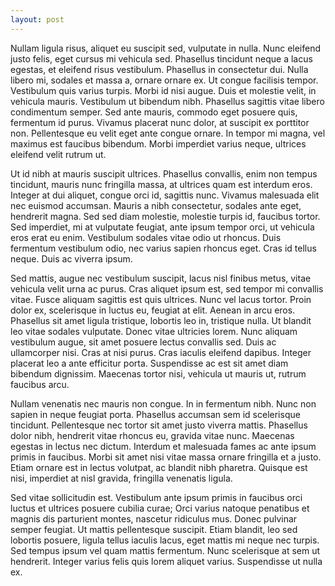 ```yaml
---
layout: post 
---
```


Nullam ligula risus, aliquet eu suscipit sed, vulputate in nulla. Nunc eleifend justo felis, eget cursus mi vehicula sed. Phasellus tincidunt neque a lacus egestas, et eleifend risus vestibulum. Phasellus in consectetur dui. Nulla libero mi, sodales et massa a, ornare ornare ex. Ut congue facilisis tempor. Vestibulum quis varius turpis. Morbi id nisi augue. Duis et molestie velit, in vehicula mauris. Vestibulum ut bibendum nibh. Phasellus sagittis vitae libero condimentum semper. Sed ante mauris, commodo eget posuere quis, fermentum id purus. Vivamus placerat nunc dolor, at suscipit ex porttitor non. Pellentesque eu velit eget ante congue ornare. In tempor mi magna, vel maximus est faucibus bibendum. Morbi imperdiet varius neque, ultrices eleifend velit rutrum ut.

Ut id nibh at mauris suscipit ultrices. Phasellus convallis, enim non tempus tincidunt, mauris nunc fringilla massa, at ultrices quam est interdum eros. Integer at dui aliquet, congue orci id, sagittis nunc. Vivamus malesuada elit nec euismod accumsan. Mauris a nibh consectetur, sodales ante eget, hendrerit magna. Sed sed diam molestie, molestie turpis id, faucibus tortor. Sed imperdiet, mi at vulputate feugiat, ante ipsum tempor orci, ut vehicula eros erat eu enim. Vestibulum sodales vitae odio ut rhoncus. Duis fermentum vestibulum odio, nec varius sapien rhoncus eget. Cras id tellus neque. Duis ac viverra ipsum.

Sed mattis, augue nec vestibulum suscipit, lacus nisl finibus metus, vitae vehicula velit urna ac purus. Cras aliquet ipsum est, sed tempor mi convallis vitae. Fusce aliquam sagittis est quis ultrices. Nunc vel lacus tortor. Proin dolor ex, scelerisque in luctus eu, feugiat at elit. Aenean in arcu eros. Phasellus sit amet ligula tristique, lobortis leo in, tristique nulla. Ut blandit leo vitae sodales vulputate. Donec vitae ultricies lorem. Nunc aliquam vestibulum augue, sit amet posuere lectus convallis sed. Duis ac ullamcorper nisi. Cras at nisi purus. Cras iaculis eleifend dapibus. Integer placerat leo a ante efficitur porta. Suspendisse ac est sit amet diam bibendum dignissim. Maecenas tortor nisi, vehicula ut mauris ut, rutrum faucibus arcu.

Nullam venenatis nec mauris non congue. In in fermentum nibh. Nunc non sapien in neque feugiat porta. Phasellus accumsan sem id scelerisque tincidunt. Pellentesque nec tortor sit amet justo viverra mattis. Phasellus dolor nibh, hendrerit vitae rhoncus eu, gravida vitae nunc. Maecenas egestas in lectus nec dictum. Interdum et malesuada fames ac ante ipsum primis in faucibus. Morbi sit amet nisi vitae massa ornare fringilla et a justo. Etiam ornare est in lectus volutpat, ac blandit nibh pharetra. Quisque est nisi, imperdiet at nisl gravida, fringilla venenatis ligula.

Sed vitae sollicitudin est. Vestibulum ante ipsum primis in faucibus orci luctus et ultrices posuere cubilia curae; Orci varius natoque penatibus et magnis dis parturient montes, nascetur ridiculus mus. Donec pulvinar semper feugiat. Ut mattis pellentesque suscipit. Etiam blandit, leo sed lobortis posuere, ligula tellus iaculis lacus, eget mattis mi neque nec turpis. Sed tempus ipsum vel quam mattis fermentum. Nunc scelerisque at sem ut hendrerit. Integer varius felis quis lorem aliquet varius. Suspendisse ut nulla ex.